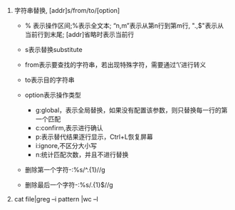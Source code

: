 

1. 字符串替换, [addr]s/from/to/[option]
    * % 表示操作区间;%表示全文本; “n,m”表示从第n行到第m行, ".,$"表示从当前行到末尾; [addr]省略时表示当前行
    * s表示替换substitute
    * from表示要查找的字符串，若出现特殊字符，需要通过‘\’进行转义
    * to表示目的字符串
    * option表示操作类型
        * g:global，表示全局替换，如果没有配置该参数，则只替换每一行的第一个匹配
        * c:confirm,表示进行确认
        * p:表示替代结果逐行显示，Ctrl+L恢复屏幕
        * i:ignore,不区分大小写
        * n:统计匹配次数，并且不进行替换

    * 删除第一个字符-:%s/^.\{1\}//g
    * 删除最后一个字符-:%s/.\{1\}$//g 

2. cat file|greg –i pattern |wc –l